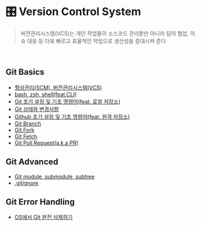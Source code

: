 # 🎛️ Version Control System

> 버전관리시스템(VCS)는 개인 작업물의 소스코드 관리뿐만 아니라 팀의 협업, 이슈 대응 등 더욱 빠르고 효율적인 작업으로 생산성을 증대시켜 준다

<br>

## Git Basics

- [형상관리(SCM), 버전관리시스템(VCS)](https://github.com/jacenam/WIL-archive/blob/main/Productivity/Version%20Control%20System/Git%20Basics/version%20control%20system%20concept.md)
- [bash, zsh, shell(feat.CLI)](https://github.com/jacenam/WIL-archive/blob/main/Productivity/Version%20Control%20System/Git%20Basics/bash%2C%20zsh%20%26%20shell(feat.%20CLI).md)
- [Git 초기 설정 및 기초 명령어(feat. 로컬 저장소)](https://github.com/jacenam/WIL-archive/blob/main/Productivity/Version%20Control%20System/Git%20Basics/git%20settings%20%26%20commands(feat.%20local%20repository).md)
- [Git 상태와 변경사항](https://github.com/jacenam/WIL-archive/blob/main/Productivity/Version%20Control%20System/Git%20Basics/git%20status%20%26%20log.md)
- [Github 초기 설정 및 기초 명령어(feat. 원격 저장소)](https://github.com/jacenam/WIL-archive/blob/main/Productivity/Version%20Control%20System/Git%20Basics/github%20settings%20%26%20commands(feat.%20remote%20repository).md)
- [Git Branch](https://github.com/jacenam/WIL-archive/blob/main/Productivity/Version%20Control%20System/Git%20Basics/git%20branch.md)
- [Git Fork](https://github.com/jacenam/WIL-archive/blob/main/Productivity/Version%20Control%20System/Git%20Basics/git%20fork.md)
- [Git Fetch](https://github.com/jacenam/WIL-archive/blob/main/Productivity/Version%20Control%20System/Git%20Basics/git%20fetch.md)
- [Git Pull Request(a.k.a PR)](https://github.com/jacenam/WIL-archive/blob/main/Productivity/Version%20Control%20System/Git%20Basics/git%20pull%20request.md)

## Git Advanced

- [Git module, submodule, subtree](https://github.com/jacenam/WIL-archive/blob/main/Productivity/Version%20Control%20System/Git%20Advanced/git%20module%2C%20submodule%20%26%20subtree.md)
- [.gitignore](https://www.toptal.com/developers/gitignore/)

## Git Error Handling

- [OS에서 Git 완전 삭제하기](https://github.com/jacenam/WIL-archive/blob/main/Productivity/Version%20Control%20System/Git%20Error%20Handling/removing%20git%20from%20os.md)


